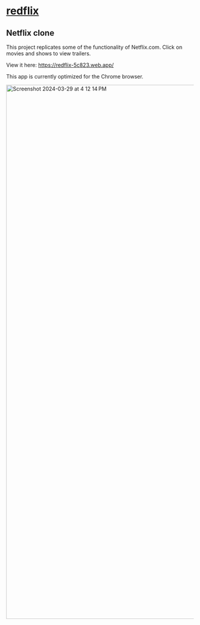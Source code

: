 # [redflix](https://redflix-5c823.web.app/)
## Netflix clone
This project replicates some of the functionality of Netflix.com. Click on movies and shows to view trailers. 

View it here: https://redflix-5c823.web.app/

This app is currently optimized for the Chrome browser.

<img width="1437" alt="Screenshot 2024-03-29 at 4 12 14 PM" src="https://github.com/redlac/redflix/assets/3150552/13a42c26-077c-42f4-b3c2-9562d4ba2b3d">
